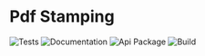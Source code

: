 
# Pdf Stamping

![Tests](https://github.com/csharpey/stamp-service/actions/workflows/tests.yml/badge.svg)
![Documentation](https://github.com/csharpey/stamp-service/actions/workflows/pages.yml/badge.svg)
![Api Package](https://github.com/csharpey/stamp-service/actions/workflows/package.yml/badge.svg)
![Build](https://github.com/csharpey/stamp-service/actions/workflows/build.yml/badge.svg)

